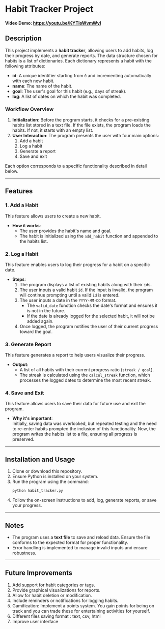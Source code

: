 # Habit Tracker Project  
#### Video Demo: https://youtu.be/KYTIoWvmWyI 

## Description  

This project implements a **habit tracker**, allowing users to add habits, log their progress by date, and generate reports. The data structure chosen for habits is a list of dictionaries. Each dictionary represents a habit with the following attributes:  

- **id**: A unique identifier starting from `0` and incrementing automatically with each new habit.  
- **name**: The name of the habit.  
- **goal**: The user's goal for this habit (e.g., days of streak).  
- **log**: A list of dates on which the habit was completed.  

### Workflow Overview  

1. **Initialization**: Before the program starts, it checks for a pre-existing habits list stored in a text file. If the file exists, the program loads the habits. If not, it starts with an empty list.  
2. **User Interaction**: The program presents the user with four main options:  
   1. Add a habit  
   2. Log a habit  
   3. Generate a report  
   4. Save and exit  

Each option corresponds to a specific functionality described in detail below.  

---

## Features  

### 1. **Add a Habit**  
This feature allows users to create a new habit.  

- **How it works**:  
  - The user provides the habit's name and goal.  
  - The habit is initialized using the `add_habit` function and appended to the habits list.  

### 2. **Log a Habit**  
This feature enables users to log their progress for a habit on a specific date.  

- **Steps**:  
  1. The program displays a list of existing habits along with their `id`s.  
  2. The user inputs a valid habit `id`. If the input is invalid, the program will continue prompting until a valid `id` is entered.  
  3. The user inputs a date in the `YYYY-MM-DD` format.  
     - The `valid_date` function checks the date's format and ensures it is not in the future.  
     - If the date is already logged for the selected habit, it will not be added again.  
  4. Once logged, the program notifies the user of their current progress toward the goal.  

### 3. **Generate Report**  
This feature generates a report to help users visualize their progress.  

- **Output**:  
  - A list of all habits with their current progress ratio (`streak / goal`).  
  - The streak is calculated using the `calcul_streak` function, which processes the logged dates to determine the most recent streak.  

### 4. **Save and Exit**  
This feature allows users to save their data for future use and exit the program.  

- **Why it's important**:  
  Initially, saving data was overlooked, but repeated testing and the need to re-enter habits prompted the inclusion of this functionality. Now, the program writes the habits list to a file, ensuring all progress is preserved.  

---

## Installation and Usage  

1. Clone or download this repository.  
2. Ensure Python is installed on your system.  
3. Run the program using the command:  
   ```bash
   python habit_tracker.py
   ```  
4. Follow the on-screen instructions to add, log, generate reports, or save your progress.  

---

## Notes  

- The program uses a **text file** to save and reload data. Ensure the file conforms to the expected format for proper functionality.  
- Error handling is implemented to manage invalid inputs and ensure robustness.  

---

## Future Improvements  

1. Add support for habit categories or tags.  
2. Provide graphical visualizations for reports.  
3. Allow for habit deletion or modification.  
4. Include reminders or notifications for logging habits. 
5. Gamification: Implement a points system. You gain points for being on track and you can trade these for entertaining activities for yourself.
6. Different files saving format : text, csv, html
7. Improve user interface 


